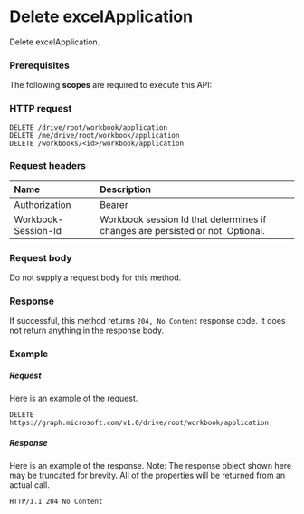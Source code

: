 # Delete excelApplication

Delete excelApplication.
### Prerequisites
The following **scopes** are required to execute this API: 
### HTTP request
<!-- { "blockType": "ignored" } -->
```http
DELETE /drive/root/workbook/application
DELETE /me/drive/root/workbook/application
DELETE /workbooks/<id>/workbook/application

```
### Request headers
| Name       | Description|
|:---------------|:----------|
| Authorization  | Bearer <code>|
| Workbook-Session-Id  | Workbook session Id that determines if changes are persisted or not. Optional.|

### Request body
Do not supply a request body for this method.


### Response
If successful, this method returns `204, No Content` response code. It does not return anything in the response body.

### Example
##### Request
Here is an example of the request.
<!-- {
  "blockType": "request",
  "name": "delete_excelapplication"
}-->
```http
DELETE https://graph.microsoft.com/v1.0/drive/root/workbook/application
```
##### Response
Here is an example of the response. Note: The response object shown here may be truncated for brevity. All of the properties will be returned from an actual call.
<!-- {
  "blockType": "response",
  "truncated": true
} -->
```http
HTTP/1.1 204 No Content
```

<!-- uuid: 8fcb5dbc-d5aa-4681-8e31-b001d5168d79
2015-10-25 14:57:30 UTC -->
<!-- {
  "type": "#page.annotation",
  "description": "Delete excelApplication",
  "keywords": "",
  "section": "documentation",
  "tocPath": ""
}-->
